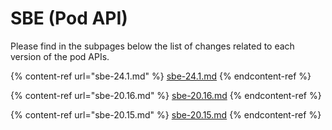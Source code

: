 # SBE (Pod API)

Please find in the subpages below the list of changes related to each version of the pod APIs.

{% content-ref url="sbe-24.1.md" %}
[sbe-24.1.md](sbe-24.1.md)
{% endcontent-ref %}

{% content-ref url="sbe-20.16.md" %}
[sbe-20.16.md](sbe-20.16.md)
{% endcontent-ref %}

{% content-ref url="sbe-20.15.md" %}
[sbe-20.15.md](sbe-20.15.md)
{% endcontent-ref %}

